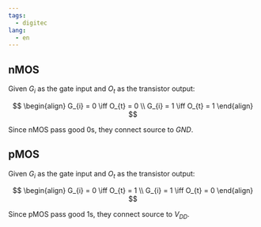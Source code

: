 ```yaml
---
tags:
  - digitec
lang:
  - en
---
```


## nMOS

Given $G_{i}$ as the gate input and $O_{t}$ as the transistor output:

$$
\begin{align}
G_{i} = 0 \iff O_{t} = 0 \\
G_{i} = 1 \iff O_{t} = 1 
\end{align}
$$

Since nMOS pass good 0s, they connect source to $GND$.

## pMOS

Given $G_{i}$ as the gate input and $O_{t}$ as the transistor output:

$$
\begin{align}
G_{i} = 0 \iff O_{t} = 1 \\
G_{i} = 1 \iff O_{t} = 0 
\end{align}
$$

Since pMOS pass good 1s, they connect source to $V_{DD}$.
